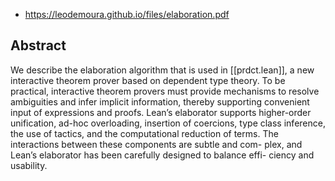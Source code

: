 
- https://leodemoura.github.io/files/elaboration.pdf

## Abstract

We describe the elaboration algorithm that is used in [[prdct.lean]], a new interactive theorem prover based on dependent type theory. To be practical, interactive theorem provers must provide mechanisms to resolve ambiguities and infer implicit information, thereby supporting convenient input of expressions and proofs. Lean’s elaborator supports higher-order unification, ad-hoc overloading, insertion of coercions, type class inference, the use of tactics, and the computational reduction of terms. The interactions between these components are subtle and com- plex, and Lean’s elaborator has been carefully designed to balance effi- ciency and usability.